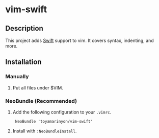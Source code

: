 **vim-swift**
=================

Description
-----------------

This project adds [Swift] support to vim. It covers syntax,
indenting, and more.

[Swift]: https://developer.apple.com/swift/


## Installation
### Manually
1. Put all files under $VIM.

### NeoBundle (Recommended)
1. Add the following configuration to your `.vimrc`.

        NeoBundle 'toyamarinyon/vim-swift'

2. Install with `:NeoBundleInstall`.
